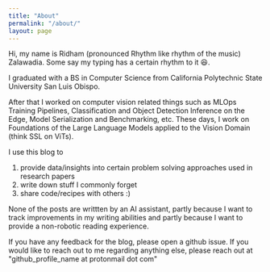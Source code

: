 ```yaml
---
title: "About"
permalink: "/about/"
layout: page
---
```


Hi, my name is Ridham (pronounced Rhythm like rhythm of the music) Zalawadia. Some say my typing
has a certain rhythm to it 😆.

I graduated with a BS in Computer Science from California Polytechnic State University San Luis Obispo.

After that I worked on computer vision related things such as MLOps Training Pipelines,
Classification and Object Detection Inference on the Edge, Model Serialization and Benchmarking, etc.
These days, I work on Foundations of the Large Language Models applied to the Vision Domain (think
SSL on ViTs).

I use this blog to
1. provide data/insights into certain problem solving approaches used in research papers
2. write down stuff I commonly forget
3. share code/recipes with others :)

None of the posts are writtten by an AI assistant, partly because I want to track improvements in my
writing abilities and partly because I want to provide a non-robotic reading experience.

If you have any feedback for the blog, please open a github issue.
If you would like to reach out to me regarding anything else, please reach out at
"github_profile_name at protonmail dot com"
